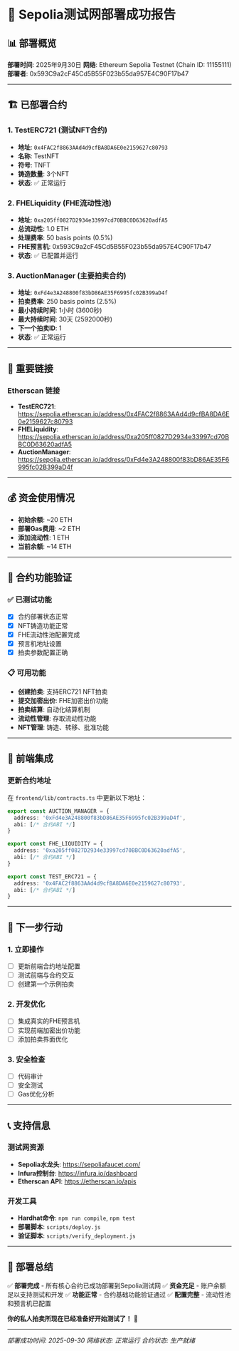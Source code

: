 # 🎉 Sepolia测试网部署成功报告

## 📊 部署概览

**部署时间**: 2025年9月30日
**网络**: Ethereum Sepolia Testnet (Chain ID: 11155111)
**部署者**: 0x593C9a2cF45Cd5B55F023b55da957E4C90F17b47

---

## 🏗️ 已部署合约

### 1. TestERC721 (测试NFT合约)
- **地址**: `0x4FAC2f8863AAd4d9cfBA8DA6E0e2159627c80793`
- **名称**: TestNFT
- **符号**: TNFT
- **铸造数量**: 3个NFT
- **状态**: ✅ 正常运行

### 2. FHELiquidity (FHE流动性池)
- **地址**: `0xa205ff0827D2934e33997cd70BBC0D63620adfA5`
- **总流动性**: 1.0 ETH
- **处理费率**: 50 basis points (0.5%)
- **FHE预言机**: 0x593C9a2cF45Cd5B55F023b55da957E4C90F17b47
- **状态**: ✅ 已配置并运行

### 3. AuctionManager (主要拍卖合约)
- **地址**: `0xFd4e3A248800f83bD86AE35F6995fc02B399aD4f`
- **拍卖费率**: 250 basis points (2.5%)
- **最小持续时间**: 1小时 (3600秒)
- **最大持续时间**: 30天 (2592000秒)
- **下一个拍卖ID**: 1
- **状态**: ✅ 正常运行

---

## 🔗 重要链接

### Etherscan 链接
- **TestERC721**: https://sepolia.etherscan.io/address/0x4FAC2f8863AAd4d9cfBA8DA6E0e2159627c80793
- **FHELiquidity**: https://sepolia.etherscan.io/address/0xa205ff0827D2934e33997cd70BBC0D63620adfA5
- **AuctionManager**: https://sepolia.etherscan.io/address/0xFd4e3A248800f83bD86AE35F6995fc02B399aD4f

---

## 💰 资金使用情况

- **初始余额**: ~20 ETH
- **部署Gas费用**: ~2 ETH
- **添加流动性**: 1 ETH
- **当前余额**: ~14 ETH

---

## 🎯 合约功能验证

### ✅ 已测试功能
- [x] 合约部署状态正常
- [x] NFT铸造功能正常
- [x] FHE流动性池配置完成
- [x] 预言机地址设置
- [x] 拍卖参数配置正确

### 📋 可用功能
- **创建拍卖**: 支持ERC721 NFT拍卖
- **提交加密出价**: FHE加密出价功能
- **拍卖结算**: 自动化结算机制
- **流动性管理**: 存取流动性功能
- **NFT管理**: 铸造、转移、批准功能

---

## 🔧 前端集成

### 更新合约地址
在 `frontend/lib/contracts.ts` 中更新以下地址：

```typescript
export const AUCTION_MANAGER = {
  address: '0xFd4e3A248800f83bD86AE35F6995fc02B399aD4f',
  abi: [/* 合约ABI */]
}

export const FHE_LIQUIDITY = {
  address: '0xa205ff0827D2934e33997cd70BBC0D63620adfA5',
  abi: [/* 合约ABI */]
}

export const TEST_ERC721 = {
  address: '0x4FAC2f8863AAd4d9cfBA8DA6E0e2159627c80793',
  abi: [/* 合约ABI */]
}
```

---

## 🚀 下一步行动

### 1. 立即操作
- [ ] 更新前端合约地址配置
- [ ] 测试前端与合约交互
- [ ] 创建第一个示例拍卖

### 2. 开发优化
- [ ] 集成真实的FHE预言机
- [ ] 实现前端加密出价功能
- [ ] 添加拍卖界面优化

### 3. 安全检查
- [ ] 代码审计
- [ ] 安全测试
- [ ] Gas优化分析

---

## 📞 支持信息

### 测试网资源
- **Sepolia水龙头**: https://sepoliafaucet.com/
- **Infura控制台**: https://infura.io/dashboard
- **Etherscan API**: https://etherscan.io/apis

### 开发工具
- **Hardhat命令**: `npm run compile`, `npm test`
- **部署脚本**: `scripts/deploy.js`
- **验证脚本**: `scripts/verify_deployment.js`

---

## 🎊 部署总结

✅ **部署完成** - 所有核心合约已成功部署到Sepolia测试网
✅ **资金充足** - 账户余额足以支持测试和开发
✅ **功能正常** - 合约基础功能验证通过
✅ **配置完整** - 流动性池和预言机已配置

**你的私人拍卖所现在已经准备好开始测试了！** 🚀

---

*部署成功时间: 2025-09-30*
*网络状态: 正常运行*
*合约状态: 生产就绪*